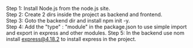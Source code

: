 Step 1: Install Node.js from the node.js site. <br>
Step 2: Create 2 dirs inside the project as backend and frontend. <br>
Step 3: Goto the backend dir and install npm init -y. <br>
Step 4: Add the "type" : "module" in the package.json to use simple import and export in express and other modules.
Step 5: In the backend use nom install express@4.18.2 to install express in the project.
